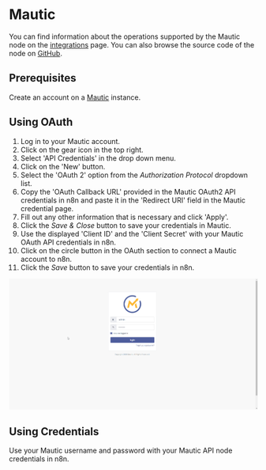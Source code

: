 # Mautic

You can find information about the operations supported by the Mautic node on the [integrations](https://n8n.io/integrations/n8n-nodes-base.mautic) page. You can also browse the source code of the node on [GitHub](https://github.com/n8n-io/n8n/tree/master/packages/nodes-base/nodes/Mautic).

## Prerequisites

Create an account on a [Mautic](https://www.mautic.org/) instance.

## Using OAuth

1. Log in to your Mautic account.
2. Click on the gear icon in the top right.
3. Select 'API Credentials' in the drop down menu.
4. Click on the 'New' button.
5. Select the 'OAuth 2' option from the *Authorization Protocol* dropdown list.
6. Copy the 'OAuth Callback URL' provided in the Mautic OAuth2 API credentials in n8n and paste it in the 'Redirect URI' field in the Mautic credential page.
7. Fill out any other information that is necessary and click 'Apply'.
8. Click the *Save & Close* button to save your credentials in Mautic.
9. Use the displayed 'Client ID' and the 'Client Secret' with your Mautic OAuth API credentials in n8n.
10. Click on the circle button in the OAuth section to connect a Mautic account to n8n.
11. Click the *Save* button to save your credentials in n8n.

![Getting Mautic OAuth credentials](./using-oauth.gif)

## Using Credentials

Use your Mautic username and password with your Mautic API node credentials in n8n.
